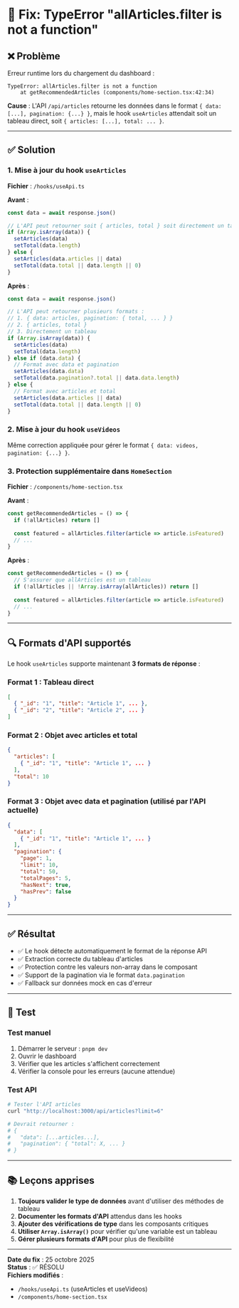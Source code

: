 # 🐛 Fix: TypeError "allArticles.filter is not a function"

## ❌ Problème

Erreur runtime lors du chargement du dashboard :

```
TypeError: allArticles.filter is not a function
    at getRecommendedArticles (components/home-section.tsx:42:34)
```

**Cause** : L'API `/api/articles` retourne les données dans le format `{ data: [...], pagination: {...} }`, mais le hook `useArticles` attendait soit un tableau direct, soit `{ articles: [...], total: ... }`.

---

## ✅ Solution

### 1. **Mise à jour du hook `useArticles`**

**Fichier** : `/hooks/useApi.ts`

**Avant** :
```typescript
const data = await response.json()

// L'API peut retourner soit { articles, total } soit directement un tableau
if (Array.isArray(data)) {
  setArticles(data)
  setTotal(data.length)
} else {
  setArticles(data.articles || data)
  setTotal(data.total || data.length || 0)
}
```

**Après** :
```typescript
const data = await response.json()

// L'API peut retourner plusieurs formats :
// 1. { data: articles, pagination: { total, ... } }
// 2. { articles, total }
// 3. Directement un tableau
if (Array.isArray(data)) {
  setArticles(data)
  setTotal(data.length)
} else if (data.data) {
  // Format avec data et pagination
  setArticles(data.data)
  setTotal(data.pagination?.total || data.data.length)
} else {
  // Format avec articles et total
  setArticles(data.articles || data)
  setTotal(data.total || data.length || 0)
}
```

### 2. **Mise à jour du hook `useVideos`**

Même correction appliquée pour gérer le format `{ data: videos, pagination: {...} }`.

### 3. **Protection supplémentaire dans `HomeSection`**

**Fichier** : `/components/home-section.tsx`

**Avant** :
```typescript
const getRecommendedArticles = () => {
  if (!allArticles) return []
  
  const featured = allArticles.filter(article => article.isFeatured)
  // ...
}
```

**Après** :
```typescript
const getRecommendedArticles = () => {
  // S'assurer que allArticles est un tableau
  if (!allArticles || !Array.isArray(allArticles)) return []
  
  const featured = allArticles.filter(article => article.isFeatured)
  // ...
}
```

---

## 🔍 Formats d'API supportés

Le hook `useArticles` supporte maintenant **3 formats de réponse** :

### Format 1 : Tableau direct
```json
[
  { "_id": "1", "title": "Article 1", ... },
  { "_id": "2", "title": "Article 2", ... }
]
```

### Format 2 : Objet avec articles et total
```json
{
  "articles": [
    { "_id": "1", "title": "Article 1", ... }
  ],
  "total": 10
}
```

### Format 3 : Objet avec data et pagination (utilisé par l'API actuelle)
```json
{
  "data": [
    { "_id": "1", "title": "Article 1", ... }
  ],
  "pagination": {
    "page": 1,
    "limit": 10,
    "total": 50,
    "totalPages": 5,
    "hasNext": true,
    "hasPrev": false
  }
}
```

---

## ✅ Résultat

- ✅ Le hook détecte automatiquement le format de la réponse API
- ✅ Extraction correcte du tableau d'articles
- ✅ Protection contre les valeurs non-array dans le composant
- ✅ Support de la pagination via le format `data.pagination`
- ✅ Fallback sur données mock en cas d'erreur

---

## 🧪 Test

### Test manuel
1. Démarrer le serveur : `pnpm dev`
2. Ouvrir le dashboard
3. Vérifier que les articles s'affichent correctement
4. Vérifier la console pour les erreurs (aucune attendue)

### Test API
```bash
# Tester l'API articles
curl "http://localhost:3000/api/articles?limit=6"

# Devrait retourner :
# {
#   "data": [...articles...],
#   "pagination": { "total": X, ... }
# }
```

---

## 📚 Leçons apprises

1. **Toujours valider le type de données** avant d'utiliser des méthodes de tableau
2. **Documenter les formats d'API** attendus dans les hooks
3. **Ajouter des vérifications de type** dans les composants critiques
4. **Utiliser `Array.isArray()`** pour vérifier qu'une variable est un tableau
5. **Gérer plusieurs formats d'API** pour plus de flexibilité

---

**Date du fix** : 25 octobre 2025  
**Status** : ✅ RÉSOLU  
**Fichiers modifiés** :
- `/hooks/useApi.ts` (useArticles et useVideos)
- `/components/home-section.tsx`
